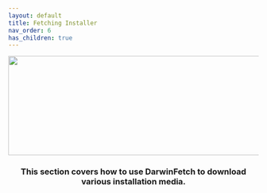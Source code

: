 ```yaml
---
layout: default
title: Fetching Installer
nav_order: 6
has_children: true
---
```


<p align="center">
  <img width="650" height="200" src="../../../assets/HeaderFetchingInstaller.png">
</p>

<h3 align="center">This section covers how to use DarwinFetch to download various installation media.</h3>
